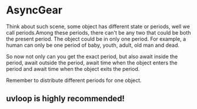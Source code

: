 # AsyncGear

Think about such scene, some object has different state or periods, well we call periods.Among these periods, there
can't be any two that could be both the present period. The object could be in only one period. For example, a human can
only be one period of baby, youth, adult, old man and dead.

So now not only can you get the exact period, but also await inside the period, await outside the period, await time
when the object enters the period and await time when the object exits the period.

Remember to distribute different periods for one object.

## uvloop is highly recommended!